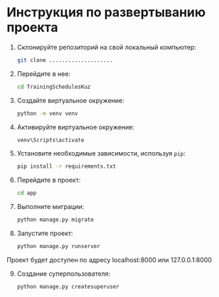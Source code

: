 # Инструкция по развертыванию проекта


1. Склонируйте репозиторий на свой локальный компьютер:
   ```bash
   git clone ....................
   ```
   
2. Перейдите в нее:
    ```bash
    cd TrainingSchedulesKuz
    ```

3. Создайте виртуальное окружение:
   ```bash
   python -m venv venv
   ```

4. Активируйте виртуальное окружение:
   ```bash
   venv\Scripts\activate
   ```

5. Установите необходимые зависимости, используя `pip`:
   ```bash
   pip install -r requirements.txt
   ```

6. Перейдите в проект:
   ```bash
   cd app
   ```

7. Выполните миграции:
     ```bash
     python manage.py migrate
     ```

8. Запустите проект:
     ```bash
     python manage.py runserver
     ```

Проект будет доступен по адресу localhost:8000 или 127.0.0.1:8000

9. Создание суперпользователя:
     ```bash
     python manage.py createsuperuser
     ```